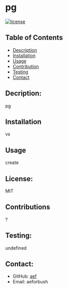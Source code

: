 # pg


[![license](https://img.shields.io/badge/license-MIT-success)](https://shields.io)


## Table of Contents 
- [Description](#description)
- [Installation](#installation)
- [Usage](#usage)
- [Contribution](#contribution)
- [Testing](#test)
- [Contact](#contact)

## Decription:
pg

## Installation
vs

## Usage
create

## License:
MIT

## Contributions
?

## Testing:
undefined

## Contact:
 - GitHub: [aef](https://github.com/aef) 
 - Email: aeforbush

